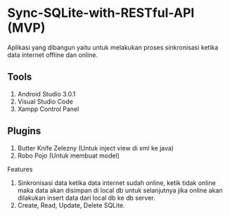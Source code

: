 # Sync-SQLite-with-RESTful-API (MVP)
Aplikasi yang dibangun yaitu untuk melakukan proses sinkronisasi ketika data internet offline dan online. 

## Tools
1. Android Studio 3.0.1
2. Visual Studio Code
3. Xampp Control Panel

## Plugins
1. Butter Knife Zelezny (Untuk inject view di xml ke java)
2. Robo Pojo (Untuk membuat model)

Features
1. Sinkronisasi data ketika data internet sudah online, ketik tidak online maka data akan disimpan di local db
untuk selanjutnya jika online akan dilakukan insert data dari local db ke db server.
2. Create, Read, Update, Delete SQLite.
